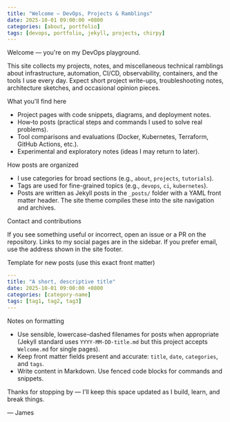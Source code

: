 ```yaml
---
title: "Welcome — DevOps, Projects & Ramblings"
date: 2025-10-01 09:00:00 +0800
categories: [about, portfolio]
tags: [devops, portfolio, jekyll, projects, chirpy]
---
```


Welcome — you're on my DevOps playground.

This site collects my projects, notes, and miscellaneous technical ramblings about infrastructure, automation, CI/CD, observability, containers, and the tools I use every day. Expect short project write-ups, troubleshooting notes, architecture sketches, and occasional opinion pieces.

What you'll find here

- Project pages with code snippets, diagrams, and deployment notes.
- How‑to posts (practical steps and commands I used to solve real problems).
- Tool comparisons and evaluations (Docker, Kubernetes, Terraform, GitHub Actions, etc.).
- Experimental and exploratory notes (ideas I may return to later).

How posts are organized

- I use categories for broad sections (e.g., `about`, `projects`, `tutorials`).
- Tags are used for fine-grained topics (e.g., `devops`, `ci`, `kubernetes`).
- Posts are written as Jekyll posts in the `_posts/` folder with a YAML front matter header. The site theme compiles these into the site navigation and archives.

Contact and contributions

If you see something useful or incorrect, open an issue or a PR on the repository. Links to my social pages are in the sidebar. If you prefer email, use the address shown in the site footer.

Template for new posts (use this exact front matter)

```yaml
---
title: "A short, descriptive title"
date: 2025-10-01 09:00:00 +0800
categories: [category-name]
tags: [tag1, tag2, tag3]
---
```

Notes on formatting

- Use sensible, lowercase-dashed filenames for posts when appropriate (Jekyll standard uses `YYYY-MM-DD-title.md` but this project accepts `Welcome.md` for single pages).
- Keep front matter fields present and accurate: `title`, `date`, `categories`, and `tags`.
- Write content in Markdown. Use fenced code blocks for commands and snippets.

Thanks for stopping by — I'll keep this space updated as I build, learn, and break things.

— James


